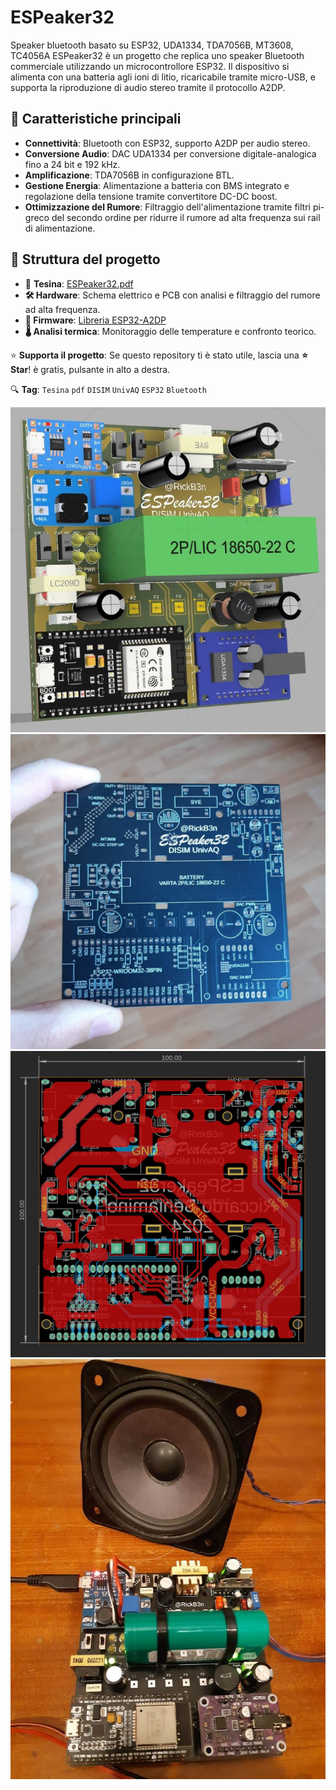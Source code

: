 # ESPeaker32
Speaker bluetooth basato su ESP32, UDA1334, TDA7056B, MT3608, TC4056A ESPeaker32 è un progetto che replica uno speaker Bluetooth commerciale utilizzando un microcontrollore ESP32.
Il dispositivo si alimenta con una batteria agli ioni di litio, ricaricabile tramite micro-USB, e supporta la riproduzione di audio stereo tramite il protocollo A2DP.

## 🚀 Caratteristiche principali
- **Connettività**: Bluetooth con ESP32, supporto A2DP per audio stereo.  
- **Conversione Audio**: DAC UDA1334 per conversione digitale-analogica fino a 24 bit e 192 kHz.  
- **Amplificazione**: TDA7056B in configurazione BTL.  
- **Gestione Energia**: Alimentazione a batteria con BMS integrato e regolazione della tensione tramite convertitore DC-DC boost.  
- **Ottimizzazione del Rumore**: Filtraggio dell'alimentazione tramite filtri pi-greco del secondo ordine per ridurre il rumore ad alta frequenza sui rail di alimentazione.  

## 📁 Struttura del progetto
- 📜 **Tesina**: [ESPeaker32.pdf](https://github.com/rickb3n/ESPeaker32/blob/main/ESPeaker32.pdf)
- **🛠 Hardware**: Schema elettrico e PCB con analisi e filtraggio del rumore ad alta frequenza.
- **💾 Firmware**: [Libreria ESP32-A2DP](https://github.com/pschatzmann/ESP32-A2DP)
- **🌡 Analisi termica**: Monitoraggio delle temperature e confronto teorico.  

⭐ **Supporta il progetto**: Se questo repository ti è stato utile, lascia una **⭐ Star**! è gratis, pulsante in alto a destra.

🔍 **Tag**: `Tesina` `pdf` `DISIM` `UnivAQ` `ESP32` `Bluetooth` 

![1](https://github.com/rickb3n/ESPeaker32/blob/main/ESPeaker32_render_3d.jpg)
![2](https://github.com/rickb3n/ESPeaker32/blob/main/pcb_fabric.jpg)
![3](https://github.com/rickb3n/ESPeaker32/blob/main/pcb1.jpg)
![4](https://github.com/rickb3n/ESPeaker32/blob/main/ESPeaker32_finale.jpg)
